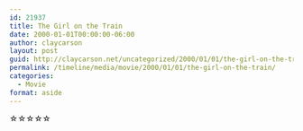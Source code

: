 ```yaml
---
id: 21937
title: The Girl on the Train
date: 2000-01-01T00:00:00-06:00
author: claycarson
layout: post
guid: http://claycarson.net/uncategorized/2000/01/01/the-girl-on-the-train/
permalink: /timeline/media/movie/2000/01/01/the-girl-on-the-train/
categories:
  - Movie
format: aside
---
```

<div class="media-details"></div>

<div class="media-creator"></div>

<div class="media-rating">☆☆☆☆☆</div>